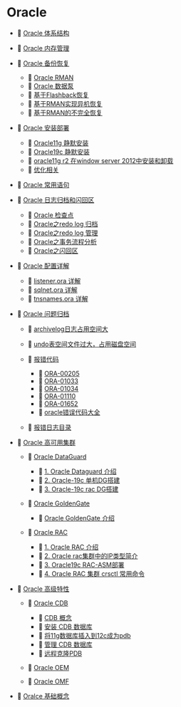 # Oracle

* 📄 [Oracle 体系结构](siyuan://blocks/20231110105237-0ngto5m)
* 📄 [Oracle 内存管理](siyuan://blocks/20231110105237-eh86m8g)
* 📑 [Oracle 备份恢复](siyuan://blocks/20240506143742-texosxn)

  * 📄 [Oracle RMAN](siyuan://blocks/20231110105237-b95b8d3)
  * 📄 [Oracle 数据泵](siyuan://blocks/20231110105237-olz151u)
  * 📄 [基于Flashback恢复](siyuan://blocks/20240506151747-qovnxo5)
  * 📄 [基于RMAN实现异机恢复](siyuan://blocks/20231110105237-o1b43ni)
  * 📄 [基于RMAN的不完全恢复](siyuan://blocks/20240506144819-y7xbwg9)
* 📑 [Oracle 安装部署](siyuan://blocks/20240506143657-lcbi56z)

  * 📄 [Oracle11g 静默安装](siyuan://blocks/20240111154537-q08w3dz)
  * 📄 [Oracle19c 静默安装](siyuan://blocks/20231110105237-i3wbtoj)
  * 📄 [oracle11g r2 在window server 2012中安装和卸载](siyuan://blocks/20240227181359-xfhdy5x)
  * 📄 [优化相关](siyuan://blocks/20241015110304-mq7p18j)
* 📄 [Oracle 常用语句](siyuan://blocks/20231110105237-4d46t04)
* 📑 [Oracle 日志归档和闪回区](siyuan://blocks/20231110105237-8m376yh)

  * 📄 [Oracle 检查点](siyuan://blocks/20241012095903-ikqlh19)
  * 📄 [Oracle之redo log 归档](siyuan://blocks/20240314095026-czk7wdz)
  * 📄 [Oracle之redo log 管理](siyuan://blocks/20240314092307-3c0eicl)
  * 📄 [Oracle之事务流程分析](siyuan://blocks/20241014110036-55rxu1v)
  * 📄 [Oracle之闪回区](siyuan://blocks/20240314095055-cio122a)
* 📑 [Oracle 配置详解](siyuan://blocks/20231110105237-3rvwxhs)

  * 📄 [listener.ora 详解](siyuan://blocks/20231110105237-5d8jkrr)
  * 📄 [sqlnet.ora 详解](siyuan://blocks/20231110105237-h2566di)
  * 📄 [tnsnames.ora 详解](siyuan://blocks/20231110105237-m6s6lud)
* 📑 [Oracle 问题归档](siyuan://blocks/20231110105237-ly2ljyl)

  * 📄 [archivelog日志占用空间大](siyuan://blocks/20240227181241-j4sf68v)
  * 📄 [undo表空间文件过大，占用磁盘空间](siyuan://blocks/20240227181310-4hmitvv)
  * 📑 [报错代码](siyuan://blocks/20241015110232-crelh3u)

    * 📄 [ORA-00205](siyuan://blocks/20241015174052-5z4ic29)
    * 📄 [ORA-01033](siyuan://blocks/20241015173833-gd859qa)
    * 📄 [ORA-01034](siyuan://blocks/20241015174223-tipeyr7)
    * 📄 [ORA-01110](siyuan://blocks/20241015173907-wxka150)
    * 📄 [ORA-01652](siyuan://blocks/20241015173714-etsxjke)
    * 📄 [oracle错误代码大全](siyuan://blocks/20241016160245-kvidg7b)
  * 📄 [报错日志目录](siyuan://blocks/20240227181152-b6xmjgw)
* 📑 [Oracle 高可用集群](siyuan://blocks/20240506144137-mq4funh)

  * 📑 [Oracle DataGuard](siyuan://blocks/20231110105237-prfvvi6)

    * 📄 [1. Oracle Dataguard 介绍](siyuan://blocks/20231110105237-nvvzb3i)
    * 📄 [2. Oracle-19c 单机DG搭建](siyuan://blocks/20231110105237-iwop2dy)
    * 📄 [3. Oracle-19c rac DG搭建](siyuan://blocks/20240319213559-yx65gfm)
  * 📑 [Oracle GoldenGate](siyuan://blocks/20231110105237-qatg4mk)

    * 📄 [Oracle GoldenGate 介绍](siyuan://blocks/20240315212632-pq75ki0)
  * 📑 [Oracle RAC](siyuan://blocks/20240131124129-vrz21zl)

    * 📄 [1. Oracle RAC 介绍](siyuan://blocks/20240131124219-qt7whoo)
    * 📄 [2. Oracle rac集群中的IP类型简介](siyuan://blocks/20240131170055-hv17otm)
    * 📄 [3. Oracle19c RAC-ASM部署](siyuan://blocks/20240130214424-vl6pjpb)
    * 📄 [4. Oracle RAC 集群 crsctl 常用命令](siyuan://blocks/20240131173132-9tt486e)
* 📑 [Oracle 高级特性](siyuan://blocks/20240506144018-n64qymn)

  * 📑 [Oracle CDB](siyuan://blocks/20240307185827-esjiait)

    * 📄 [CDB 概念](siyuan://blocks/20231110105237-oul69f4)
    * 📄 [安装 CDB 数据库](siyuan://blocks/20240307190646-a9t9z2t)
    * 📄 [将11g数据库插入到12c成为pdb](siyuan://blocks/20240227181134-s2mb9z8)
    * 📄 [管理 CDB 数据库](siyuan://blocks/20240307190744-4b4qm6l)
    * 📄 [远程克隆PDB](siyuan://blocks/20240726180857-670biph)
  * 📄 [Oracle OEM](siyuan://blocks/20240726152307-aqys4am)
  * 📄 [Oracle OMF](siyuan://blocks/20231110105237-1muwt5l)
* 📄 [Oralce 基础概念](siyuan://blocks/20240106163022-r6d6dnh)

　　‍
